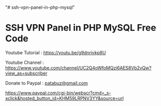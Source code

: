 "# ssh-vpn-panel-in-php-mysql" 

SSH VPN Panel in PHP MySQL Free Code
=====================================

Youtube Tutorial : https://youtu.be/g9dnrivkp8U

Youtube Channel : https://www.youtube.com/channel/UC2Q4oWfoMQzi6AES8Vb2vQw?view_as=subscriber

Donate to Paypal : patabuz@gmail.com

https://www.paypal.com/cgi-bin/webscr?cmd=_s-xclick&hosted_button_id=KHM59LRPNV3YY&source=url
